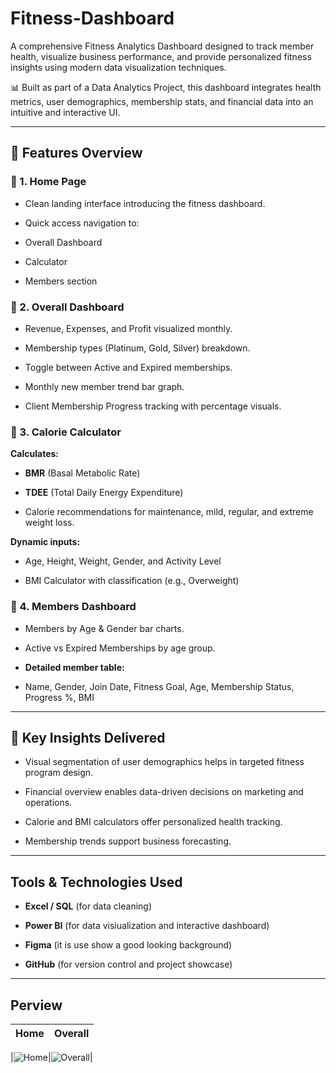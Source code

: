 # Fitness-Dashboard

A comprehensive Fitness Analytics Dashboard designed to track member health, visualize business performance, and provide personalized fitness insights using modern data visualization techniques.

📊 Built as part of a Data Analytics Project, this dashboard integrates health metrics, user demographics, membership stats, and financial data into an intuitive and interactive UI.

---

## 📌 **Features Overview**

### 📍 1. **Home Page**

- Clean landing interface introducing the fitness dashboard.

- Quick access navigation to:

- Overall Dashboard

- Calculator

- Members section


### 📍 2. **Overall Dashboard**

- Revenue, Expenses, and Profit visualized monthly.

- Membership types (Platinum, Gold, Silver) breakdown.

- Toggle between Active and Expired memberships.

- Monthly new member trend bar graph.

- Client Membership Progress tracking with percentage visuals.


### 📍 3. **Calorie Calculator**

**Calculates:**

-  **BMR** (Basal Metabolic Rate)

-  **TDEE** (Total Daily Energy Expenditure)

-  Calorie recommendations for maintenance, mild, regular, and extreme weight loss.

**Dynamic inputs:**

- Age, Height, Weight, Gender, and Activity Level

- BMI Calculator with classification (e.g., Overweight)


### 📍 4. **Members Dashboard**

- Members by Age & Gender bar charts.

- Active vs Expired Memberships by age group.

- **Detailed member table:**

- Name, Gender, Join Date, Fitness Goal, Age, Membership Status, Progress %, BMI

---

## 🎯 Key Insights Delivered

- Visual segmentation of user demographics helps in targeted fitness program design.

- Financial overview enables data-driven decisions on marketing and operations.

- Calorie and BMI calculators offer personalized health tracking.

- Membership trends support business forecasting.

---

## Tools & Technologies Used

- **Excel / SQL** (for data cleaning)

- **Power BI** (for data visiualization and interactive dashboard)

- **Figma** (it is use show a good looking background)

- **GitHub** (for version control and project showcase)

---

## Perview

| Home | Overall|
|------|--------|

|![Home]()|![Overall]()|

